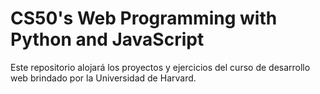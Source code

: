 # CS50's Web Programming with Python and JavaScript

Este repositorio alojará los proyectos y ejercicios del curso de desarrollo web brindado por la Universidad de Harvard.
